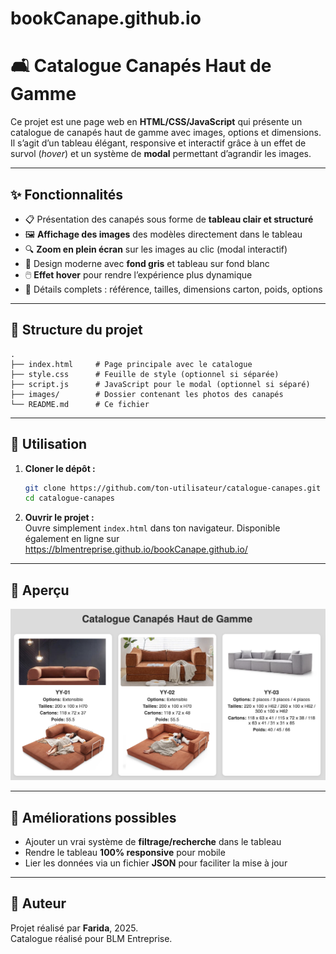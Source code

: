 # bookCanape.github.io
# 🛋️ Catalogue Canapés Haut de Gamme

Ce projet est une page web en **HTML/CSS/JavaScript** qui présente un catalogue de canapés haut de gamme avec images, options et dimensions.  
Il s’agit d’un tableau élégant, responsive et interactif grâce à un effet de survol (*hover*) et un système de **modal** permettant d’agrandir les images.

---

## ✨ Fonctionnalités

- 📋 Présentation des canapés sous forme de **tableau clair et structuré**  
- 🖼️ **Affichage des images** des modèles directement dans le tableau  
- 🔍 **Zoom en plein écran** sur les images au clic (modal interactif)  
- 🎨 Design moderne avec **fond gris** et tableau sur fond blanc  
- 🖱️ **Effet hover** pour rendre l’expérience plus dynamique  
- 📐 Détails complets : référence, tailles, dimensions carton, poids, options  

---

## 📂 Structure du projet

```
.
├── index.html     # Page principale avec le catalogue
├── style.css      # Feuille de style (optionnel si séparée)
├── script.js      # JavaScript pour le modal (optionnel si séparé)
├── images/        # Dossier contenant les photos des canapés
└── README.md      # Ce fichier
```

---

## 🚀 Utilisation

1. **Cloner le dépôt :**
   ```bash
   git clone https://github.com/ton-utilisateur/catalogue-canapes.git
   cd catalogue-canapes
   ```

2. **Ouvrir le projet :**  
   Ouvre simplement `index.html` dans ton navigateur.
   Disponible également en ligne sur https://blmentreprise.github.io/bookCanape.github.io/

---

## 📸 Aperçu

![alt text](image.png)

---

## 🔧 Améliorations possibles

- Ajouter un vrai système de **filtrage/recherche** dans le tableau  
- Rendre le tableau **100% responsive** pour mobile  
- Lier les données via un fichier **JSON** pour faciliter la mise à jour  

---

## 👤 Auteur

Projet réalisé par **Farida**, 2025.  
Catalogue réalisé pour BLM Entreprise.
